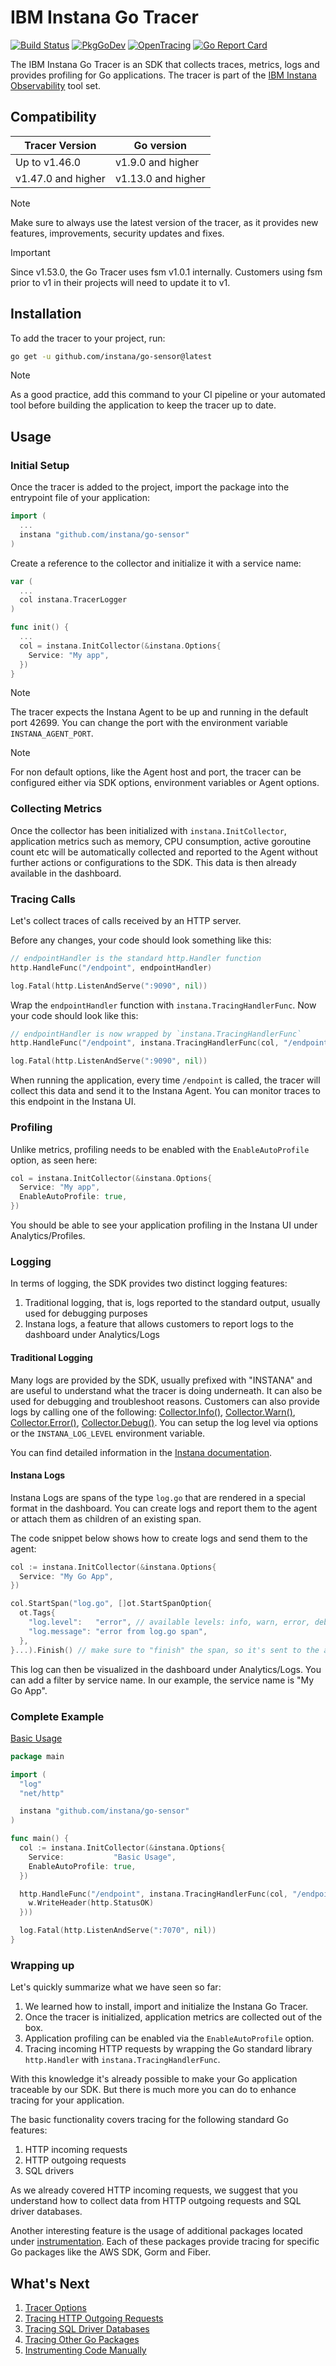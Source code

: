 # IBM Instana Go Tracer

[![Build Status](https://circleci.com/gh/instana/go-sensor/tree/main.svg?style=svg)](https://circleci.com/gh/instana/go-sensor/tree/main)
[![PkgGoDev](https://pkg.go.dev/badge/github.com/instana/go-sensor)][pkg.go.dev]
[![OpenTracing](https://img.shields.io/badge/OpenTracing-enabled-blue.svg)](http://opentracing.io)
[![Go Report Card](https://goreportcard.com/badge/github.com/instana/go-sensor)](https://goreportcard.com/report/github.com/instana/go-sensor)

The IBM Instana Go Tracer is an SDK that collects traces, metrics, logs and provides profiling for Go applications. The tracer is part of the [IBM Instana Observability](https://www.ibm.com/products/instana) tool set.

## Compatibility

|Tracer Version | Go version |
|-----|-----|
|Up to v1.46.0|v1.9.0 and higher|
|v1.47.0 and higher|v1.13.0 and higher|

> [!NOTE]
> Make sure to always use the latest version of the tracer, as it provides new features, improvements, security updates and fixes.

> [!IMPORTANT]
> Since v1.53.0, the Go Tracer uses fsm v1.0.1 internally. Customers using fsm prior to v1 in their projects will need to update it to v1.

## Installation

To add the tracer to your project, run:

```bash
go get -u github.com/instana/go-sensor@latest
```

> [!NOTE]
> As a good practice, add this command to your CI pipeline or your automated tool before building the application to keep the tracer up to date.

## Usage

### Initial Setup

Once the tracer is added to the project, import the package into the entrypoint file of your application:

```go
import (
  ...
  instana "github.com/instana/go-sensor"
)
```

Create a reference to the collector and initialize it with a service name:

```go
var (
  ...
  col instana.TracerLogger
)

func init() {
  ...
  col = instana.InitCollector(&instana.Options{
    Service: "My app",
  })
}
```

> [!NOTE]
> The tracer expects the Instana Agent to be up and running in the default port 42699. You can change the port with the environment variable ``INSTANA_AGENT_PORT``.

> [!NOTE]
> For non default options, like the Agent host and port, the tracer can be configured either via SDK options, environment variables or Agent options.

### Collecting Metrics

Once the collector has been initialized with `instana.InitCollector`, application metrics such as memory, CPU consumption, active goroutine count etc will be automatically collected and reported to the Agent without further actions or configurations to the SDK.
This data is then already available in the dashboard.

### Tracing Calls

Let's collect traces of calls received by an HTTP server.

Before any changes, your code should look something like this:

```go
// endpointHandler is the standard http.Handler function
http.HandleFunc("/endpoint", endpointHandler)

log.Fatal(http.ListenAndServe(":9090", nil))
```

Wrap the `endpointHandler` function with `instana.TracingHandlerFunc`. Now your code should look like this:

```go
// endpointHandler is now wrapped by `instana.TracingHandlerFunc`
http.HandleFunc("/endpoint", instana.TracingHandlerFunc(col, "/endpoint", endpointHandler))

log.Fatal(http.ListenAndServe(":9090", nil))
```

When running the application, every time `/endpoint` is called, the tracer will collect this data and send it to the Instana Agent.
You can monitor traces to this endpoint in the Instana UI.

### Profiling

Unlike metrics, profiling needs to be enabled with the `EnableAutoProfile` option, as seen here:

```go
col = instana.InitCollector(&instana.Options{
  Service: "My app",
  EnableAutoProfile: true,
})
```

You should be able to see your application profiling in the Instana UI under Analytics/Profiles.

### Logging

In terms of logging, the SDK provides two distinct logging features:

1. Traditional logging, that is, logs reported to the standard output, usually used for debugging purposes
1. Instana logs, a feature that allows customers to report logs to the dashboard under Analytics/Logs

#### Traditional Logging

Many logs are provided by the SDK, usually prefixed with "INSTANA" and are useful to understand what the tracer is doing underneath. It can also be used for debugging and troubleshoot reasons.
Customers can also provide logs by calling one of the following: [Collector.Info()](https://pkg.go.dev/github.com/instana/go-sensor#Collector.Info), [Collector.Warn()](https://pkg.go.dev/github.com/instana/go-sensor#Collector.Warn), [Collector.Error()](https://pkg.go.dev/github.com/instana/go-sensor#Collector.Error), [Collector.Debug()](https://pkg.go.dev/github.com/instana/go-sensor#Collector.Debug). You can setup the log level via options or the `INSTANA_LOG_LEVEL` environment variable.

You can find detailed information in the [Instana documentation](https://www.ibm.com/docs/en/instana-observability/current?topic=technologies-monitoring-go#tracers-logs).

#### Instana Logs

Instana Logs are spans of the type `log.go` that are rendered in a special format in the dashboard.
You can create logs and report them to the agent or attach them as children of an existing span.

The code snippet below shows how to create logs and send them to the agent:

```go
col := instana.InitCollector(&instana.Options{
  Service: "My Go App",
})

col.StartSpan("log.go", []ot.StartSpanOption{
  ot.Tags{
    "log.level":   "error", // available levels: info, warn, error, debug
    "log.message": "error from log.go span",
  },
}...).Finish() // make sure to "finish" the span, so it's sent to the agent
```

This log can then be visualized in the dashboard under Analytics/Logs. You can add a filter by service name. In our example, the service name is "My Go App".

### Complete Example

[Basic Usage](./example/basic_usage/main.go)
```go
package main

import (
  "log"
  "net/http"

  instana "github.com/instana/go-sensor"
)

func main() {
  col := instana.InitCollector(&instana.Options{
    Service:           "Basic Usage",
    EnableAutoProfile: true,
  })

  http.HandleFunc("/endpoint", instana.TracingHandlerFunc(col, "/endpoint", func(w http.ResponseWriter, r *http.Request) {
    w.WriteHeader(http.StatusOK)
  }))

  log.Fatal(http.ListenAndServe(":7070", nil))
}
```

### Wrapping up

Let's quickly summarize what we have seen so far:

1. We learned how to install, import and initialize the Instana Go Tracer.
1. Once the tracer is initialized, application metrics are collected out of the box.
1. Application profiling can be enabled via the `EnableAutoProfile` option.
1. Tracing incoming HTTP requests by wrapping the Go standard library `http.Handler` with `instana.TracingHandlerFunc`.

With this knowledge it's already possible to make your Go application traceable by our SDK.
But there is much more you can do to enhance tracing for your application.

The basic functionality covers tracing for the following standard Go features:

1. HTTP incoming requests
1. HTTP outgoing requests
1. SQL drivers

As we already covered HTTP incoming requests, we suggest that you understand how to collect data from HTTP outgoing requests and SQL driver databases.

Another interesting feature is the usage of additional packages located under [instrumentation](./instrumentation/). Each of these packages provide tracing for specific Go packages like the AWS SDK, Gorm and Fiber.

## What's Next

1. [Tracer Options](docs/options.md)
1. [Tracing HTTP Outgoing Requests](docs/roundtripper.md)
1. [Tracing SQL Driver Databases](docs/sql.md)
1. [Tracing Other Go Packages](docs/other_packages.md)
1. [Instrumenting Code Manually](docs/manual_instrumentation.md)

<!-- Links section -->

[godoc]: https://pkg.go.dev/github.com/instana/go-sensor/?tab=doc#pkg-examples
[pkg.go.dev]: https://pkg.go.dev/github.com/instana/go-sensor
[docs.autoprofile]: https://www.ibm.com/docs/en/obi/current?topic=technologies-monitoring-go#instana-autoprofile%E2%84%A2
[docs.configuration]: https://www.ibm.com/docs/en/obi/current?topic=go-collector-configuration
[docs.installation]: https://www.ibm.com/docs/en/obi/current?topic=go-collector-installation
[docs.howto.configuration]: https://www.ibm.com/docs/en/obi/current?topic=go-collector-common-operations#configuration
[docs.howto.instrumentation]: https://www.ibm.com/docs/en/obi/current?topic=go-collector-common-operations#instrumentation
[instana.DefaultOptions]: https://pkg.go.dev/github.com/instana/go-sensor#DefaultOptions
